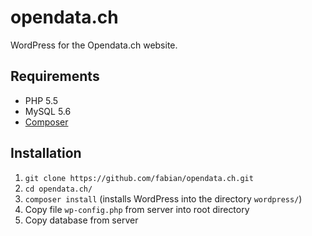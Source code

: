 # opendata.ch

WordPress for the Opendata.ch website.

## Requirements

- PHP 5.5
- MySQL 5.6
- [Composer](https://getcomposer.org/download/)

## Installation

1. `git clone https://github.com/fabian/opendata.ch.git`
2. `cd opendata.ch/`
3. `composer install` (installs WordPress into the directory `wordpress/`)
4. Copy file `wp-config.php` from server into root directory
5. Copy database from server
